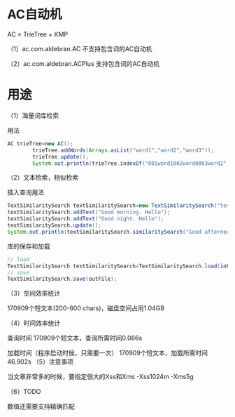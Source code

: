 # AC自动机

AC = TrieTree + KMP

（1）ac.com.aldebran.AC 不支持包含词的AC自动机

（2）ac.com.aldebran.ACPlus 支持包含词的AC自动机

# 用途

（1）海量词库检索

用法

```java
AC trieTree=new AC();
        trieTree.addWords(Arrays.asList("word1","word2","word3"));
        trieTree.update();
        System.out.println(trieTree.indexOf("001word1002word0003word2"));
```

（2）文本检索，相似检索

插入查询用法

```java
TextSimilaritySearch textSimilaritySearch=new TextSimilaritySearch("test",3,0.5,2,0.3);
textSimilaritySearch.addText("Good morning. Hello");
textSimilaritySearch.addText("Good night. Hello");
textSimilaritySearch.update();
System.out.println(textSimilaritySearch.similaritySearch("Good afternoon. Bye",10));
```

库的保存和加载

```java
// load
TextSimilaritySearch textSimilaritySearch=TextSimilaritySearch.load(inFile);
// save
TextSimilaritySearch.save(outFile);
```

（3）空间效率统计

170909个短文本(200-600 chars)，磁盘空间占用1.04GB

（4）时间效率统计

查询时间
170909个短文本，查询所需时间0.066s

加载时间（程序启动时候，只需要一次）
170909个短文本，加载所需时间46.902s
（5）注意事项

当文章非常多的时候，要指定很大的Xss和Xms
-Xss1024m -Xms5g

（6）TODO

数值还需要支持精确匹配